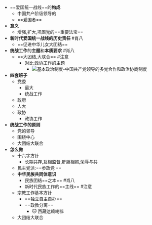 - ==爱国统一战线==的**构成**
	- 中国共产阶级领导的
	- ==爱国者==
- **意义**
	- 增强,扩大,巩固党的==重要法宝==
- **新时代爱国统一战线的历史责任** #肖八  
	- ==促进中华儿女大团结==
- **统战工作**的**主题**和**本质要求** #肖八
	- ==大团结,大联合== #注意
		- 对比:政协工作的主题
			- ![基本政治制度-中国共产党领导的多党合作和政治协商制度](考研/政治/基本政治制度-中国共产党领导的多党合作和政治协商制度.md#^y0px5h)
- **四套班子**
	- 党委
		- 最大
		- 统战工作
	- 政府
	- 人大
	- 政协
		- 政协工作
- **统战工作的原则**
	- 党的领导
	- 围绕中心
	- 大团结大联合
- **怎么做**
	- 十六字方针
		- 长期共存,互相监督,肝胆相照,荣辱与共
	- 民主党派:==参政党 ==
	- **中华民族共同体意识**
		- 民族团结==之本== #肖八 
		- 新时代民族工作的==主线== #注意 
	- 宗教工作基本方针
		- ==独立自主自办==
		- ==政教分离==
			- 🐱 西藏达赖喇嘛
	- 大团结大联合